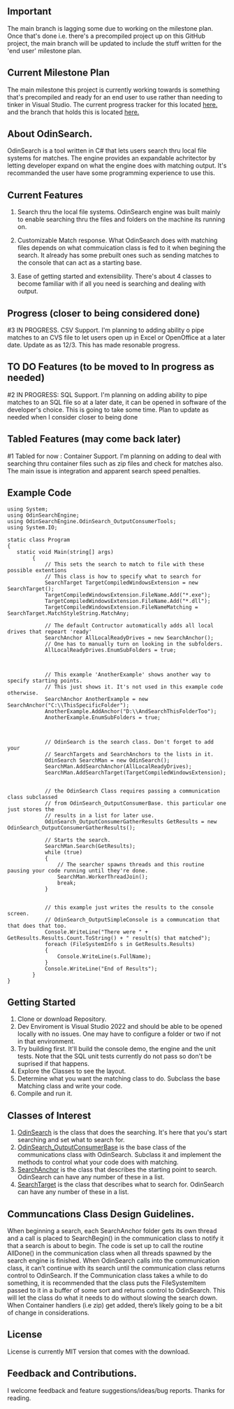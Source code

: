 ## Important
The main branch is lagging some due to working on the milestone plan. Once that's done i.e. there's a precompiled project up on this GitHub project, the main branch will be updated to include the stuff written for the 'end user' milestone plan.

## Current Milestone Plan
The main milestone this project is currently working towards is something that's precompiled and ready for an end user to use rather than needing to tinker in Visual Studio. The current progress tracker for this located [here.](https://github.com/ShadowKnightMK4/OdinSearch/milestone/1) and the branch that holds this is located [here.](https://github.com/ShadowKnightMK4/OdinSearch/tree/ConsoleFrontEnd)

## About OdinSearch.
OdinSearch is a tool written in C# that lets users search thru local file systems for matches. The engine provides an expandable achritector by letting developer expand on what the engine does with matching output. It's recommanded the user have some programming experience to use this.



## Current Features
1. Search thru the local file systems.  OdinSearch engine was built mainly to enable searching thru the files and folders on the machine its running on. 

2.  Customizable Match response.  What OdinSearch does with matching files depends on what commuication class is fed to it when begining the search.  It already has some prebuilt ones such as sending matches to the console that can act as a starting base.

3. Ease of getting started and extensibility.    There's about 4 classes to become familiar with  if all you need is searching and dealing with output. 




## Progress (closer to being considered done)

#3 IN PROGRESS.  CSV Support.  I'm planning to adding ability o pipe matches to an CVS file to let users open up in Excel or OpenOffice at a later date. Update as  as 12/3.  This has made resonable progress.

## TO DO Features (to be moved to In progress as needed)

#2 IN PROGRESS:  SQL Support.  I'm planning on adding ability to pipe matches to an SQL file so at a later date, it can be opened in software of the developer's choice. This is going to take some time. Plan to update as needed when I consider closer to being done 




## Tabled Features (may come back later)

#1 Tabled for now :   Container Support.  I'm planning on adding to deal with searching thru container files such as zip files and check for matches also. The main issue is integration and apparent search speed penalties.


## Example Code
```
using System;
using OdinSearchEngine;
using OdinSearchEngine.OdinSearch_OutputConsumerTools;
using System.IO;

static class Program
{
   static void Main(string[] args)
        {
            // This sets the search to match to file with these possible extentions
            // This class is how to specify what to search for
            SearchTarget TargetCompiledWindowsExtension = new SearchTarget();
            TargetCompiledWindowsExtension.FileName.Add("*.exe");
            TargetCompiledWindowsExtension.FileName.Add("*.dll");
            TargetCompiledWindowsExtension.FileNameMatching = SearchTarget.MatchStyleString.MatchAny;

            // The default Contructor automatically adds all local drives that repeart 'ready'
            SearchAnchor AllLocalReadyDrives = new SearchAnchor();
            // One has to manually turn on looking in the subfolders.
            AllLocalReadyDrives.EnumSubFolders = true;
            
            
            
            // This example 'AnotherExample' shows another way to specify starting points.
            // This just shows it. It's not used in this example code otherwise.
            SearchAnchor AnotherExample = new SearchAnchor("C:\\ThisSpecificFolder");
            AnotherExample.AddAnchor("D:\\AndSearchThisFolderToo");
            AnotherExample.EnumSubFolders = true;
            
            

            // OdinSearch is the search class. Don't forget to add your 
            // SearchTargets and SearchAnchors to the lists in it.
            OdinSearch SearchMan = new OdinSearch();
            SearchMan.AddSearchAnchor(AllLocalReadyDrives);
            SearchMan.AddSearchTarget(TargetCompiledWindowsExtension);


            // the OdinSearch Class requires passing a communication class subclassed 
            // from OdinSearch_OutputConsumerBase. this particular one just stores the 
            // results in a list for later use.  
            OdinSearch_OutputConsumerGatherResults GetResults = new OdinSearch_OutputConsumerGatherResults();

            // Starts the search.  
            SearchMan.Search(GetResults);
            while (true)
            {
                // The searcher spawns threads and this routine pausing your code running until they're done.
                SearchMan.WorkerThreadJoin();
                break;
            }
            
            
            // this example just writes the results to the console screen.
            // OdinSearch_OutputSimpleConsole is a communcation that that does that too.
            Console.WriteLine("There were " + GetResults.Results.Count.ToString() + " result(s) that matched");
            foreach (FileSystemInfo s in GetResults.Results)
            {
                Console.WriteLine(s.FullName);
            }
            Console.WriteLine("End of Results");
        }
}
```
## Getting Started

1.  Clone or download Repository.
2.  Dev Enviroment is Visual Studio 2022 and should be able to be opened locally with no issues. One may have to configure a folder or two if not in that environment.
3.  Try building first.   It'll build the console demo, the engine and the unit tests.  Note that the SQL unit tests currently do not pass so don't be suprised if that happens.  
4.  Explore the Classes to see the layout.
5.  Determine what you want the matching class to do. Subclass the base Matching class and write your code.
6.  Compile and run it.


## Classes of Interest

1. [OdinSearch](https://github.com/ShadowKnightMK4/OdinSearch/blob/master/FileInventoryEngine/OdinSearch.cs) is the class that does the searching. It's here that you's start searching and set what to search for.
2. [OdinSearch_OutputConsumerBase](https://github.com/ShadowKnightMK4/OdinSearch/blob/master/FileInventoryEngine/OdinSearch_OutputConsumerTools/OdinSearch_OutputConsumerBase.cs) is the base class of the communications class with OdinSearch.  Subclass it and implement the methods to control what your code does with matching.
2. [SearchAnchor](https://github.com/ShadowKnightMK4/OdinSearch/blob/master/FileInventoryEngine/SearchAnchor.cs) is the class that describes the starting point to search.  OdinSearch can have any number of these in a list.
3. [SearchTarget](https://github.com/ShadowKnightMK4/OdinSearch/blob/master/FileInventoryEngine/SearchTarget.cs) is the class that describes what to search for.  OdinSearch can have any number of these in a list.


## Communcations Class Design Guidelines.
When beginning a search, each SearchAnchor folder gets its own thread and a call is placed to SearchBegin() in the communication class to notify it that a search is about to begin. The code is set up to call the routine AllDone() in the communication class when all threads spawned by the search engine is finished. When OdinSearch calls into the communication class, it can’t continue with its search until the communication class returns control to OdinSearch. If the Communication class takes a while to do something, it is recommended that the class puts the FileSystemItem passed to it in a buffer of some sort and returns control to OdinSearch. This will let the class do what it needs to do without slowing the search down. When Container handlers (i.e zip) get added, there’s likely going to be a bit of change in considerations.



## License
License is currently MIT version that comes with the download.

## Feedback and Contributions.
I welcome feedback and feature suggestions/ideas/bug reports.  Thanks for reading.
